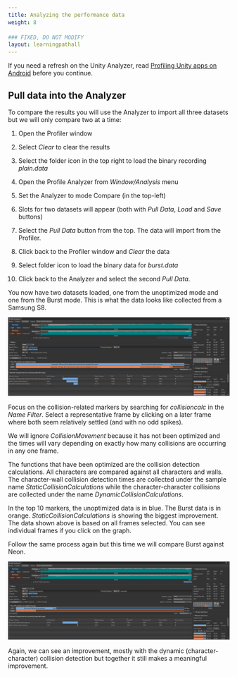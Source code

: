 ```yaml
---
title: Analyzing the performance data
weight: 8

### FIXED, DO NOT MODIFY
layout: learningpathall
---
```

If you need a refresh on the Unity Analyzer, read [Profiling Unity apps on Android](/learning-paths/smartphones-and-mobile/profiling-unity-apps-on-android) before you continue.

## Pull data into the Analyzer

To compare the results you will use the Analyzer to import all three datasets but we will only compare two at a time:

1. Open the Profiler window

1. Select _Clear_ to clear the results

1. Select the folder icon in the top right to load the binary recording _plain.data_

1. Open the Profile Analyzer from _Window/Analysis_ menu

1. Set the Analyzer to mode Compare (in the top-left)

1. Slots for two datasets will appear (both with _Pull Data_, _Load_ and _Save_ buttons)

1. Select the _Pull Data_ button from the top. The data will import from the Profiler.

1. Click back to the Profiler window and _Clear_ the data

1. Select folder icon to load the binary data for _burst.data_

1. Click back to the Analyzer and select the second _Pull Data_.

You now have two datasets loaded, one from the unoptimized mode and one from the Burst mode. This is what the data looks like collected from a Samsung S8.

![Plain vs Burst#center](images/analyzer-plain-vs-burst.PNG)

Focus on the collision-related markers by searching for _collisioncalc_ in the _Name Filter_. Select a representative frame by clicking on a later frame where both seem relatively settled (and with no odd spikes).

We will ignore _CollisionMovement_ because it has not been optimized and the times will vary depending on exactly how many collisions are occurring in any one frame.

The functions that have been optimized are the collision detection calculations. All characters are compared against all characters and walls. The character-wall collision detection times are collected under the sample name _StaticCollisionCalculations_ while the character-character collisions are collected under the name _DynamicCollisionCalculations_.

In the top 10 markers, the unoptimized data is in blue. The Burst data is in orange. _StaticCollisionCalculations_ is showing the biggest improvement. The data shown above is based on all frames selected. You can see individual frames if you click on the graph.

Follow the same process again but this time we will compare Burst against Neon.

![Burst vs Neon#center](images/analyzer-burst-vs-neon.PNG)

Again, we can see an improvement, mostly with the dynamic (character-character) collision detection but together it still makes a meaningful improvement.

